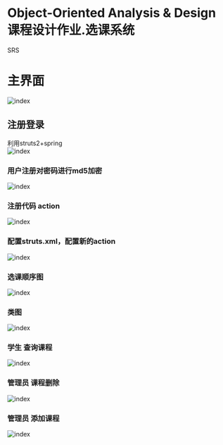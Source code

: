 # Object-Oriented Analysis & Design 课程设计作业.选课系统
SRS<br> 

# 主界面
![index](https://github.com/queenl71/SRS.Web-/blob/master/1.jpg)

## 注册登录
利用struts2+spring<br> 
![index](https://github.com/queenl71/SRS.Web-/blob/master/2.png)

### 用户注册对密码进行md5加密
![index](https://github.com/queenl71/SRS.Web-/blob/master/5.png)
### 注册代码 action
![index](https://github.com/queenl71/SRS.Web-/blob/master/6.png)
### 配置struts.xml，配置新的action 
![index](https://github.com/queenl71/SRS.Web-/blob/master/4.png)

### 选课顺序图 
![index](https://github.com/queenl71/SRS.Web-/blob/master/chake.png)
### 类图
![index](https://github.com/queenl71/SRS.Web-/blob/master/leitu.png)

### 学生 查询课程
![index](https://github.com/queenl71/SRS.Web-/blob/master/check.png)
### 管理员 课程删除
![index](https://github.com/queenl71/SRS.Web-/blob/master/delete.png)
### 管理员 添加课程
![index](https://github.com/queenl71/SRS.Web-/blob/master/11.png)
